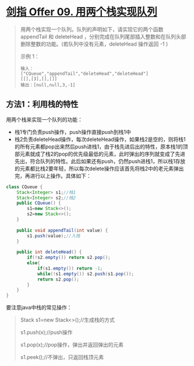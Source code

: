 # [剑指 Offer 09. 用两个栈实现队列](https://leetcode-cn.com/problems/yong-liang-ge-zhan-shi-xian-dui-lie-lcof/)

>用两个栈实现一个队列。队列的声明如下，请实现它的两个函数 appendTail 和 deleteHead ，分别完成在队列尾部插入整数和在队列头部删除整数的功能。(若队列中没有元素，deleteHead 操作返回 -1 )
>
>示例 1：
>
>~~~
>输入：
>["CQueue","appendTail","deleteHead","deleteHead"]
>[[],[3],[],[]]
>输出：[null,null,3,-1]
>~~~

## 方法1：利用栈的特性

用两个栈来实现一个队列的功能：

- 栈1专门负责push操作，push操作直接push到栈1中
- 栈2负责deleteHead操作，每次deleteHead操作，如果栈2是空的，则将栈1的所有元素都pop出来然后push进栈1，由于栈先进后出的特性，原本栈1的顶部元素就成了栈2的pop的优先级最低的元素，此时弹出的序列就变成了先进先出，符合队列的特性。此后如果还有push，仍然push进栈1，所以栈1存放的元素都比栈2要年轻，所以每次delete操作应该首先将栈2中的老元素弹出完，再进行以上操作。具体如下：

~~~java
class CQueue {
    Stack<Integer> s1;//栈1
    Stack<Integer> s2;//栈2
    public CQueue() {
        s1=new Stack<>();
        s2=new Stack<>();
    }
    
    public void appendTail(int value) {
        s1.push(value);//入栈
    }
    
    public int deleteHead() {
        if(!s2.empty()) return s2.pop();
        else{
            if(s1.empty()) return -1;
            while(!s1.empty()) s2.push(s1.pop());
            return s2.pop();
        }
    }
}
~~~

要注意java中栈的常见操作：

>Stack<Integer> s1=new Stack<>();//生成栈的方式
>
>s1.push(x);//push操作
>
>s1.pop(x);//pop操作，弹出并返回弹出的元素
>
>s1.peek();//不弹出，只返回栈顶元素